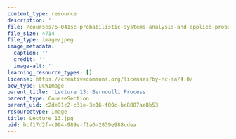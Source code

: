 ```yaml
---
content_type: resource
description: ''
file: /courses/6-041sc-probabilistic-systems-analysis-and-applied-probability-fall-2013/bcf17d2fc994989ef1a62839e988cdea_Lecture_13.jpg
file_size: 4714
file_type: image/jpeg
image_metadata:
  caption: ''
  credit: ''
  image-alt: ''
learning_resource_types: []
license: https://creativecommons.org/licenses/by-nc-sa/4.0/
ocw_type: OCWImage
parent_title: 'Lecture 13: Bernoulli Process'
parent_type: CourseSection
parent_uid: c2de91c2-c31e-3e16-f00c-bc8087ae8b53
resourcetype: Image
title: Lecture_13.jpg
uid: bcf17d2f-c994-989e-f1a6-2839e988cdea
---
```

